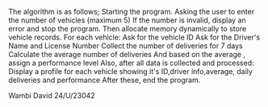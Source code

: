 The algorithm is as follows;
Starting the program.
Asking the user to enter the number of vehicles (maximum 5)
If the number is invalid, display an error and stop the program.
Then allocate memory dynamically to store vehicle records.
For each vehicle:
Ask for the vehicle ID
Ask for the Driver's Name and License Number 
Collect the number of deliveries for 7 days
Calculate the average number of deliveries
And based on the average , assign a performance level 
Also, after all data is collected and processed:
Display a profile for each vehicle showing it's ID,driver info,average, daily deliveries and performance 
After these, end the program.

Wambi David 
24/U/23042
